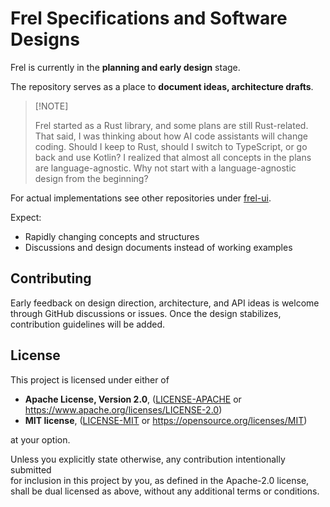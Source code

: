 # Frel Specifications and Software Designs

Frel is currently in the **planning and early design** stage.

The repository serves as a place to **document ideas, architecture drafts**.

>
> [!NOTE]
>
> Frel started as a Rust library, and some plans are still Rust-related. That said, I was thinking
> about how AI code assistants will change coding. Should I keep to Rust, should I switch to 
> TypeScript, or go back and use Kotlin? I realized that almost all concepts in the plans are
> language-agnostic. Why not start with a language-agnostic design from the beginning?
>

For actual implementations see other repositories under [frel-ui](https://github.com/frel-ui).

Expect:

- Rapidly changing concepts and structures
- Discussions and design documents instead of working examples

## Contributing

Early feedback on design direction, architecture, and API ideas is welcome through
GitHub discussions or issues. Once the design stabilizes, contribution guidelines will be added.

## License

This project is licensed under either of

- **Apache License, Version 2.0**, ([LICENSE-APACHE](LICENSE-APACHE) or <https://www.apache.org/licenses/LICENSE-2.0>)
- **MIT license**, ([LICENSE-MIT](LICENSE-MIT) or <https://opensource.org/licenses/MIT>)

at your option.

Unless you explicitly state otherwise, any contribution intentionally submitted  
for inclusion in this project by you, as defined in the Apache-2.0 license,  
shall be dual licensed as above, without any additional terms or conditions.
